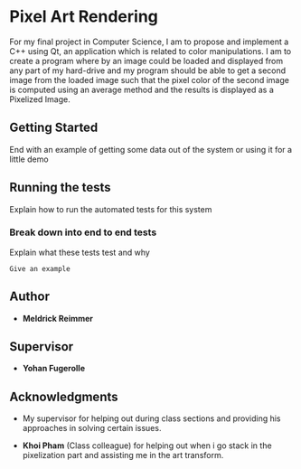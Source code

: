 # Pixel Art Rendering 

For my final project in Computer Science, I am to propose and implement a C++ using Qt, an application which is related to color manipulations. I am to create a program where by an image could be loaded and displayed from any part of my hard-drive and my program should be able to get a second image from the loaded image such that the pixel color of the second image is computed using an average method and the results is displayed as a Pixelized Image. 

## Getting Started





End with an example of getting some data out of the system or using it for a little demo

## Running the tests

Explain how to run the automated tests for this system

### Break down into end to end tests

Explain what these tests test and why

```
Give an example
```

## Author

* **Meldrick Reimmer**

## Supervisor
* **Yohan Fugerolle** 

## Acknowledgments
* My supervisor for helping out during class sections and providing his approaches in solving certain issues. 

* **Khoi Pham** (Class colleague) for helping out when i go stack in the pixelization part and assisting me in the art transform. 
